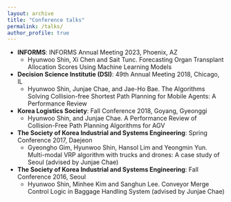 ```yaml
---
layout: archive
title: "Conference talks"
permalink: /talks/
author_profile: true
---
```

* **INFORMS**: INFORMS Annual Meeting 2023, Phoenix, AZ
  * Hyunwoo Shin, Xi Chen and Sait Tunc. Forecasting Organ Transplant Allocation Scores Using Machine Learning Models
* **Decision Science Institutie (DSI)**: 49th Annual Meeting 2018, Chicago, IL
  * Hyunwoo Shin, Junjae Chae, and Jae-Ho Bae. The Algorithms Solving Collision-free Shortest Path Planning for Mobile Agents: A Performance Review
* **Korea Logistics Society**: Fall Conference 2018, Goyang, Gyeonggi
  * Hyunwoo Shin, and Junjae Chae. A Performance Review of Collision-Free Path Planning Algorithms for AGV
* **The Society of Korea Industrial and Systems Engineering**: Spring Conference 2017, Daejeon
  * Gyeongho Gim, Hyunwoo Shin, Hansol Lim and Yeongmin Yun. Multi-modal VRP algorithm with trucks and drones: A case study of Seoul (advised by Junjae Chae)
* **The Society of Korea Industrial and Systems Engineering**: Fall Conference 2016, Seoul
  * Hyunwoo Shin, Minhee Kim and Sanghun Lee. Conveyor Merge Control Logic in Baggage Handling System (advised by Junjae Chae)
